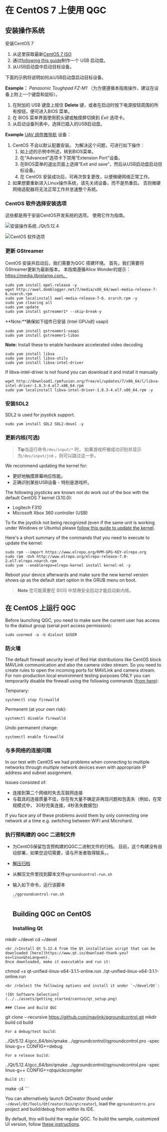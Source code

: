# 在 CentOS 7 上使用 QGC

## 安装操作系统

安装CentOS 7

1. 从这里获取最新[CentOS 7 ISO ](http://isoredirect.centos.org/centos/7/isos/x86_64/CentOS-7-x86_64-DVD-1810.iso)
2. 通过[following this guide](https://linuxize.com/post/how-to-create-a-bootable-centos-7-usb-stick/)制作一个 USB 启动盘。
3. 从USB启动盘中启动目标设备。

下面的示例将说明如何从USB启动盘启动目标设备。

**Example：** *Panasonic Toughpad FZ-M1* （为方便遵循本指南操作，建议在设备上附上一个键盘和鼠标）。

1. 在附加的 USB 键盘上按住 **Delete** 键，或者在启动时按下电源按钮周围的所有按钮，便可进入BIOS 菜单。
2. 在 BIOS 菜单界面使用箭头键或触摸屏切换到 *Exit* 选项卡。
3. 从启动设备列表中，选择已插入的USB启动盘。

**Example** [UAV 组件微导航](https://www.uavcomp.com/command-control/micronav/) 设备：

1. CentOS 不会以默认配置安装。 为解决这个问题，可进行如下操作： 
    1. 如上述的示例中所述，转到BIOS菜单。
    2. 在“Advanced”选项卡下禁用“Extension Port”设备。
    3. 在BIOS菜单的退出页面上选择“Exit and save”，然后从USB启动盘启动目标设备。
    4. 在 CentOS 安装成功后，可再次恢复更改，以便微硬网络正常工作。
2. 如果想要重新进入Linux操作系统，请先关闭设备，而不是热重启。 否则微硬网络适配器将无法正常工作并怠速整个系统。

### CentOS 软件选择安装选项

这些都是用于安装CentOS开发系统的选项。 使用它作为指南。

![安装操作系统../Qt/5.12.4](../../assets/getting_started/centos/centos_installation.png)

![CentOS 软件选项](../../assets/getting_started/centos/centos_sw_selection.png)

### 更新 GStreamer

CentOS 安装并启动后，我们需要为QGC 搭建环境。 首先，我们需要将GStreamer更新为最新版本。 本指南遵循Alice Wonder的提示：https://media.librelamp.com。

    sudo yum install epel-release -y
    wget http://awel.domblogger.net/7/media/x86_64/awel-media-release-7-6.noarch.rpm
    sudo yum localinstall awel-media-release-7-6. orarch.rpm -y
    sudo yum clearing all
    sudo yum update
    sudo yum install gstreamer1* --skip-break-y
    

**Note:**确保如下组件已安装 (Intel GPUs的 vaapi)

    sudo yum install gstreamer1-vaapi
    sudo yum install gstreamer1-libav
    

**Note:** Install these to enable hardware accelerated video decoding

    sudo yum install libva
    sudo yum install libva-utils
    sudo yum install libva-intel-driver
    

If libva-intel-driver is not found you can download it and install it manually

    wget http://download1.rpmfusion.org/free/el/updates/7/x86_64/l/libva-intel-driver-1.8.3-4.el7.x86_64.rpm
    sudo yum localinstall libva-intel-driver-1.8.3-4.el7.x86_64.rpm -y
    

### 安装SDL2

SDL2 is used for joystick support.

    sudo yum install SDL2 SDL2-devel -y
    

### 更新内核(可选)

> **Tip**当运行命令`/dev/input/*` 时， 如果游戏杆被成功识别并显示为`/dev/input/js0` ，则可以跳过这一步。

We recommend updating the kernel for:

- 更好地触摸屏幕响应性能。
- 正确识别某些USB设备 - 特别是游戏杆。

The following joysticks are known not do work out of the box with the default CentOS 7 kernel (3.10.0):

- Logitech F310
- Microsoft Xbox 360 controller (USB)

To fix the joystick not being recognized (even if the same unit is working under Windows or Ubuntu) please [follow this guide to update the kernel](https://www.howtoforge.com/tutorial/how-to-upgrade-kernel-in-centos-7-server/).

Here's a short summary of the commands that you need to execute to update the kernel:

    sudo rpm --import https://www.elrepo.org/RPM-GPG-KEY-elrepo.org
    sudo rpm -Uvh http://www.elrepo.org/elrepo-release-7.0-2.el7.elrepo.noarch.rpm
    sudo yum --enablerepo=elrepo-kernel install kernel-ml -y
    

Reboot your device afterwards and make sure the new kernel version shows up as the default start option in the GRUB menu on boot.

> **Note** 您可能需要在 BIOS 中禁用安全启动才能启动新内核。

## 在 CentOS 上运行 QGC

Before launching QGC, you need to make sure the current user has access to the dialout group (serial port access permission):

    sudo usermod -a -G dialout $USER
    

### 防火墙

The default firewall security level of Red Hat distributions like CentOS block MAVLink communication and also the camera video stream. So you need to create rules to open the incoming ports for MAVLink and camera stream. For non-production local environment testing purposes ONLY you can temporarily disable the firewall using the following commands ([from here](https://www.liquidweb.com/kb/how-to-stop-and-disable-firewalld-on-centos-7/)):

Temporary:

    systemctl stop firewalld
    

Permanent (at your own risk):

    systemctl disable firewalld
    

Undo permanent change:

    systemctl enable firewalld
    

### 与多网络的连接问题

In our test with CentOS we had problems when connecting to multiple networks through multiple network devices even with appropriate IP address and subnet assignment.

Issues consisted of:

- 连接到第二个网络时失去互联网连接
- 与载具的连接质量不佳，存在有大量不确定非再现问题和包丢失（例如，在常规模式中， 30秒完美连接，4秒丢失数据包)

If you face any of these problems avoid them by only connecting one network at a time e.g. switching between WiFi and Microhard.

### 执行预构建的 QGC 二进制文件

- 为CentOS保留包含预构建的QGC二进制文件的归档。 目前，这个构建没有自动部署，如果您迫切需要，请与开发者取得联系，。
- [解压归档](https://www.hostdime.com/kb/hd/command-line/how-to-tar-untar-and-zip-files)
- 从解压文件里找到脚本文件`qgroundcontrol-run.sh`
- 输入如下命令，运行该脚本

      ./qgroundcontrol-run.sh
      ```
    
    ## Building QGC on CentOS
    
    ### Installing Qt
    

mkdir ~/devel cd ~/devel

    <br />Install Qt 5.12.4 from the Qt installation script that can be downloaded [here](https://www.qt.io/download-thank-you?os=linux&hsLang=en).
    Once downloaded, make it executable and run it:
    

chmod +x qt-unified-linux-x64-3.1.1-online.run ./qt-unified-linux-x64-3.1.1-online.run

    <br />Select the following options and install it under `~/devel/Qt`:
    
    ![Qt Software Selection](../../assets/getting_started/centos/qt_setup.png)
    
    ### Clone and Build QGC
    
    

git clone --recursive https://github.com/mavlink/qgroundcontrol.git mkdir build cd build

    For a debug/test build:
    

../Qt/5.12.4/gcc_64/bin/qmake ../qgroundcontrol/qgroundcontrol.pro -spec linux-g++ CONFIG+=debug

    For a release build:
    

../Qt/5.12.4/gcc_64/bin/qmake ../qgroundcontrol/qgroundcontrol.pro -spec linux-g++ CONFIG+=qtquickcompiler

    Build it:
    

make -j4 ```

You can alternatively launch *QtCreator* (found under `~/devel/Qt/Tools/QtCreator/bin/qtcreator`), load the `qgroundcontro.pro` project and build/debug from within its IDE.

By default, this will build the regular QGC. To build the sample, customized UI version, follow [these instructions](https://github.com/mavlink/qgroundcontrol/blob/master/custom-example/README.md).